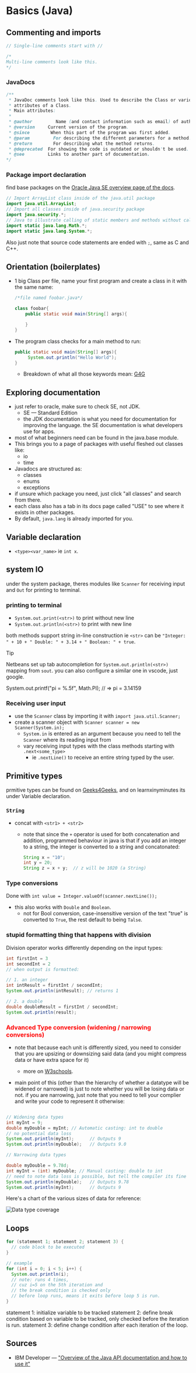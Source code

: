 # Basics (Java)

## Commenting and imports

```Java
// Single-line comments start with //

/*
Multi-line comments look like this.
*/
```

### JavaDocs

```Java
/**
 * JavaDoc comments look like this. Used to describe the Class or various
 * attributes of a Class.
 * Main attributes:
 *
 * @author         Name (and contact information such as email) of author(s).
 * @version     Current version of the program.
 * @since        When this part of the program was first added.
 * @param         For describing the different parameters for a method.
 * @return        For describing what the method returns.
 * @deprecated  For showing the code is outdated or shouldn't be used.
 * @see         Links to another part of documentation.
*/
```

### Package import declaration

find base packages on the [Oracle Java SE overview page of the docs](https://docs.oracle.com/en/java/javase/11/docs/api/).

```Java
// Import ArrayList class inside of the java.util package
import java.util.ArrayList;
// Import all classes inside of java.security package
import java.security.*;
// Java to illustrate calling of static members and methods without calling classname
import static java.lang.Math.*;
import static java.lang.System.*;
```

Also just note that source code statements are ended with `;`, same as C and C++.

## Orientation (boilerplates)

- 1 big Class per file, name your first program and create a class in it with the same name:

    ```java
    /*file named foobar.java*/

    class foobar{
        public static void main(String[] args){

        }
    }
    
    ```

- The program class checks for a main method to run:

   ```java
   public static void main(String[] args){
        System.out.println("Hello World");
   }
   ```

    - Breakdown of what all those keywords mean: [G4G](https://www.geeksforgeeks.org/java-main-method-public-static-void-main-string-args/)

## Exploring documentation

- just refer to oracle, make sure to check SE, not JDK.
    - SE &#8212; Standard Edition
    - the JDK documentation is what you need for documentation for improving the language. the SE documentation is what developers use for apps.
- most of what beginners need can be found in the java.base module.
- This brings you to a page of packages with useful fleshed out classes like:
    - io
    - time
- Javadocs are structured as:
    - classes
    - enums
    - exceptions
- if unsure which package you need, just click "all classes" and search from there.
- each class also has a tab in its docs page called "USE" to see where it exists in other packages.
- By default, `java.lang` is already imported for you.

## Variable declaration

- `<type><var_name>`  ie `int x`.

## system IO

under the system package, theres modules like `Scanner` for receiving input and `Out` for printing to terminal.

### printing to terminal

- `System.out.print(<str>)` to print without new line
- `System.out.println(<str>)` to print with new line

both methods support string in-line construction ie `<str>` can be `"Integer: " + 10 + " Double: " + 3.14 + " Boolean: " + true`.

> [!tip]
> Netbeans set up tab autocompletion for `System.out.println(<str>)` mapping from `sout`.
> you can also configure a similar one in vscode, just google.

System.out.printf("pi = %.5f", Math.PI); // => pi = 3.14159

### Receiving user input

- use the `Scanner` class by importing it with `import java.util.Scanner;`
- create a scanner object with `Scanner scanner = new Scanner(System.in);`
    - `System.in` is entered as an argument because you need to tell the `Scanner` where its reading input from
    - vary receiving input types with the class methods starting with `.next<some_type>`
        - ie `.nextLine()` to receive an entire string typed by the user.

## Primitive types

prmitive types can be found on [Geeks4Geeks](https://www.w3schools.com/java/java_data_types.asp), and on learnxinyminutes its under Variable declaration.

### `String`

- concat with `<str1> + <str2>`
    - note that since the `+` operator is used for both concatenation and addition, programmed behaviour in java is that if you add an integer to a string, the integer is converted to a string and concatonated:

        ```Java
        String x = "10";
        int y = 20;
        String z = x + y;  // z will be 1020 (a String)
        ```

### Type conversions

Done with `int value = Integer.valueOf(scanner.nextLine());`

- this also works with `Double` and `Boolean`.
    - not for Bool conversion, case-insensitive version of the text "true" is converted to `True`, the rest default to being `Talse`.

<!--- multiplication maintains as an integer, only division always returns a double.-->

### stupid formatting thing that happens with division

Division operator works differently depending on the input types:

```java
int firstInt = 3
int secondInt = 2
// when output is formatted:

// 1. an integer
int intResult = firstInt / secondInt;
System.out.println(intResult); // returns 1

// 2. a double
double doubleResult = firstInt / secondInt;
System.out.println(result);
```

### <span style='color:red'> Advanced Type conversion (widening / narrowing conversions)</span>

- note that because each unit is differently sized, you need to consider that you are upsizing or downsizing said data (and you might compress data or have extra space for it)
    - more on [W3schools](https://www.w3schools.com/java/java_type_casting.asp).

- main point of this (other than the hierarchy of whether a datatype will be widened or narrowed) is just to note whether you will be losing data or not. if you are narrowing, just note that you need to tell your complier and write your code to represent it otherwise:

```Java

// Widening data types
int myInt = 9;
double myDouble = myInt; // Automatic casting: int to double
// no potential data loss
System.out.println(myInt);      // Outputs 9
System.out.println(myDouble);   // Outputs 9.0

// Narrowing data types

double myDouble = 9.78d;
int myInt = (int) myDouble; // Manual casting: double to int
// need to note data loss is possible, but tell the compiler its fine
System.out.println(myDouble);   // Outputs 9.78
System.out.println(myInt);      // Outputs 9
```


Here's a chart of the various sizes of data for reference:

![Data type coverage](https://cdn.ttgtmedia.com/rms/onlineImages/server_side-java_primitive_types-f.png)

## Loops

```Java
for (statement 1; statement 2; statement 3) {
  // code block to be executed
}

// example
for (int i = 0; i < 5; i++) {
  System.out.println(i);
  // note: runs 4 times, 
  // cuz i=5 on the 5th iteration and 
  // the break condition is checked only 
  // before loop runs, means it exits before loop 5 is run.
}
```

statement 1: initialize variable to be tracked
statement 2: define break condition based on variable to be tracked, only checked before the iteration is run.
statement 3: define change condition after each iteration of the loop.

## Sources

- IBM Developer &#8212; ["Overview of the Java API documentation and how to use it"](https://youtu.be/ULEOb8wLa_k?si=iBf3RzN2wcjt3WZc)
